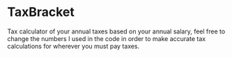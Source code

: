 # TaxBracket
Tax calculator of your annual taxes based on your annual salary, feel free to change the numbers I used in the code in order to make accurate tax calculations for wherever you must pay taxes. 
